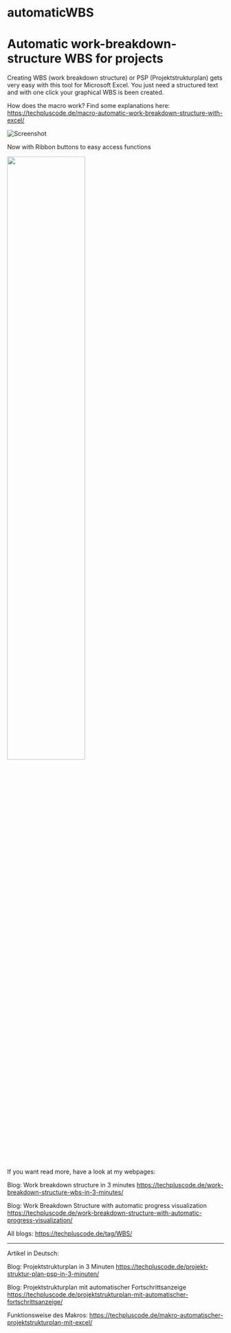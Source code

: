 # automaticWBS
Automatic work-breakdown-structure WBS for projects
===================================================

Creating WBS (work breakdown structure) or PSP (Projektstrukturplan) gets very easy with this tool for Microsoft Excel.
You just need a structured text and with one click your graphical WBS is been created.

How does the macro work? Find some explanations here:
https://techpluscode.de/macro-automatic-work-breakdown-structure-with-excel/

![Screenshot](https://i2.wp.com/techpluscode.de/wp-content/uploads/2020/01/psm_titelbild.jpg?w=1380&ssl=1)

Now with Ribbon buttons to easy access functions
<div align="left">
    <img src="https://techpluscode.de/wp-content/uploads/2021/08/wbs-macro-version-06-with-ribbon-buttons.png" width="60%"</img> 
</div>

If you want read more, have a look at my webpages:

Blog: Work breakdown structure in 3 minutes
https://techpluscode.de/work-breakdown-structure-wbs-in-3-minutes/

Blog: Work Breakdown Structure with automatic progress visualization
https://techpluscode.de/work-breakdown-structure-with-automatic-progress-visualization/

All blogs:
https://techpluscode.de/tag/WBS/

------------------------------------------------------------------------------------------------------

Artikel in Deutsch:

Blog: Projektstrukturplan in 3 Minuten
https://techpluscode.de/projekt-struktur-plan-psp-in-3-minuten/

Blog: Projektstrukturplan mit automatischer Fortschrittsanzeige
https://techpluscode.de/projektstrukturplan-mit-automatischer-fortschrittsanzeige/

Funktionsweise des Makros:
https://techpluscode.de/makro-automatischer-projektstrukturplan-mit-excel/

